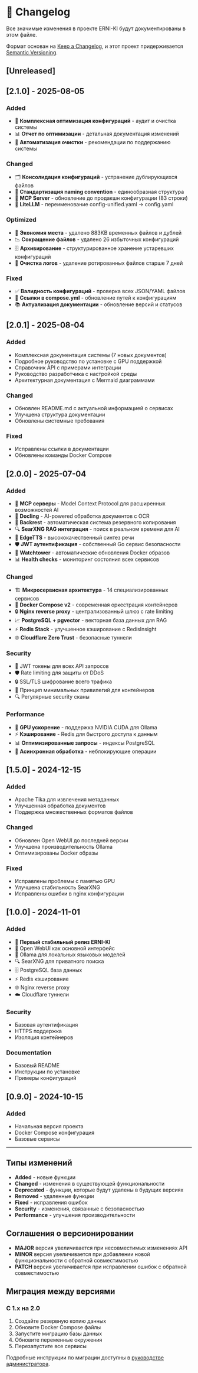 # 📝 Changelog

Все значимые изменения в проекте ERNI-KI будут документированы в этом файле.

Формат основан на [Keep a Changelog](https://keepachangelog.com/en/1.0.0/),
и этот проект придерживается [Semantic Versioning](https://semver.org/spec/v2.0.0.html).

## [Unreleased]

## [2.1.0] - 2025-08-05

### Added
- 🧹 **Комплексная оптимизация конфигураций** - аудит и очистка системы
- 📊 **Отчет по оптимизации** - детальная документация изменений
- 🔄 **Автоматизация очистки** - рекомендации по поддержанию системы

### Changed
- 🗂️ **Консолидация конфигураций** - устранение дублирующихся файлов
- 📝 **Стандартизация naming convention** - единообразная структура
- 🎯 **MCP Server** - обновление до продакшн конфигурации (83 строки)
- 📄 **LiteLLM** - переименование config-unified.yaml → config.yaml

### Optimized
- 💾 **Экономия места** - удалено 883KB временных файлов и дублей
- 📉 **Сокращение файлов** - удалено 26 избыточных конфигураций
- 🗄️ **Архивирование** - структурированное хранение устаревших конфигураций
- 🧽 **Очистка логов** - удаление ротированных файлов старше 7 дней

### Fixed
- ✅ **Валидность конфигураций** - проверка всех JSON/YAML файлов
- 🔗 **Ссылки в compose.yml** - обновление путей к конфигурациям
- 📚 **Актуализация документации** - обновление версий и статусов

## [2.0.1] - 2025-08-04

### Added
- Комплексная документация системы (7 новых документов)
- Подробное руководство по установке с GPU поддержкой
- Справочник API с примерами интеграции
- Руководство разработчика с настройкой среды
- Архитектурная документация с Mermaid диаграммами

### Changed
- Обновлен README.md с актуальной информацией о сервисах
- Улучшена структура документации
- Обновлены системные требования

### Fixed
- Исправлены ссылки в документации
- Обновлены команды Docker Compose

## [2.0.0] - 2025-07-04

### Added
- 🤖 **MCP серверы** - Model Context Protocol для расширенных возможностей AI
- 📄 **Docling** - AI-powered обработка документов с OCR
- 💾 **Backrest** - автоматическая система резервного копирования
- 🔍 **SearXNG RAG интеграция** - поиск в реальном времени для AI
- 🎤 **EdgeTTS** - высококачественный синтез речи
- 🛡️ **JWT аутентификация** - собственный Go сервис безопасности
- 🔄 **Watchtower** - автоматические обновления Docker образов
- 📊 **Health checks** - мониторинг состояния всех сервисов

### Changed
- 🏗️ **Микросервисная архитектура** - 14 специализированных сервисов
- 🐳 **Docker Compose v2** - современная оркестрация контейнеров
- 🔒 **Nginx reverse proxy** - централизованный шлюз с rate limiting
- 📈 **PostgreSQL + pgvector** - векторная база данных для RAG
- ⚡ **Redis Stack** - улучшенное кэширование с RedisInsight
- 🌐 **Cloudflare Zero Trust** - безопасные туннели

### Security
- 🔐 JWT токены для всех API запросов
- 🛡️ Rate limiting для защиты от DDoS
- 🔒 SSL/TLS шифрование всего трафика
- 🚫 Принцип минимальных привилегий для контейнеров
- 🔍 Регулярные security сканы

### Performance
- 🚀 **GPU ускорение** - поддержка NVIDIA CUDA для Ollama
- ⚡ **Кэширование** - Redis для быстрого доступа к данным
- 📊 **Оптимизированные запросы** - индексы PostgreSQL
- 🔄 **Асинхронная обработка** - неблокирующие операции

## [1.5.0] - 2024-12-15

### Added
- Apache Tika для извлечения метаданных
- Улучшенная обработка документов
- Поддержка множественных форматов файлов

### Changed
- Обновлен Open WebUI до последней версии
- Улучшена производительность Ollama
- Оптимизированы Docker образы

### Fixed
- Исправлены проблемы с памятью GPU
- Улучшена стабильность SearXNG
- Исправлены ошибки в nginx конфигурации

## [1.0.0] - 2024-11-01

### Added
- 🎉 **Первый стабильный релиз ERNI-KI**
- 🤖 Open WebUI как основной интерфейс
- 🧠 Ollama для локальных языковых моделей
- 🔍 SearXNG для приватного поиска
- 🗄️ PostgreSQL база данных
- ⚡ Redis кэширование
- 🌐 Nginx reverse proxy
- ☁️ Cloudflare туннели

### Security
- Базовая аутентификация
- HTTPS поддержка
- Изоляция контейнеров

### Documentation
- Базовый README
- Инструкции по установке
- Примеры конфигураций

## [0.9.0] - 2024-10-15

### Added
- Начальная версия проекта
- Docker Compose конфигурация
- Базовые сервисы

---

## Типы изменений

- **Added** - новые функции
- **Changed** - изменения в существующей функциональности
- **Deprecated** - функции, которые будут удалены в будущих версиях
- **Removed** - удаленные функции
- **Fixed** - исправления ошибок
- **Security** - изменения, связанные с безопасностью
- **Performance** - улучшения производительности

## Соглашения о версионировании

- **MAJOR** версия увеличивается при несовместимых изменениях API
- **MINOR** версия увеличивается при добавлении новой функциональности с обратной совместимостью
- **PATCH** версия увеличивается при исправлении ошибок с обратной совместимостью

## Миграция между версиями

### С 1.x на 2.0
1. Создайте резервную копию данных
2. Обновите Docker Compose файлы
3. Запустите миграцию базы данных
4. Обновите переменные окружения
5. Перезапустите все сервисы

Подробные инструкции по миграции доступны в [руководстве администратора](docs/admin-guide.md#updates).

